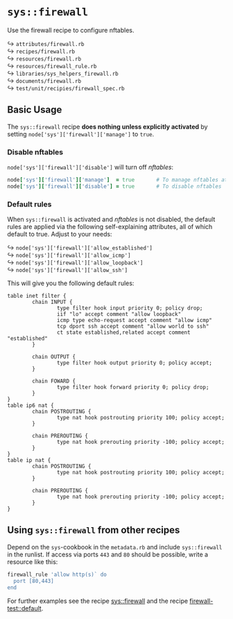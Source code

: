 # `sys::firewall`

Use the firewall recipe to configure nftables.

↪ `attributes/firewall.rb`  
↪ `recipes/firewall.rb`  
↪ `resources/firewall.rb`  
↪ `resources/firewall_rule.rb`  
↪ `libraries/sys_helpers_firewall.rb`  
↪ `documents/firewall.rb`  
↪ `test/unit/recipies/firewall_spec.rb`  

## Basic Usage

The `sys::firewall` recipe **does nothing unless explicitly activated** by setting `node['sys']['firewall']['manage']` to `true`.

### Disable nftables

`node['sys']['firewall']['disable']` will turn off *nftables*:
 ```ruby
node['sys']['firewall']['manage']  = true       # To manage nftables at all
node['sys']['firewall']['disable'] = true       # To disable nftables
```

### Default rules

When `sys::firewall` is activated and *nftables*  is not disabled, the default rules are applied via the following self-explaining attributes, all of which default to true. Adjust to your needs:

↪ `node['sys']['firewall']['allow_established']`  
↪ `node['sys']['firewall']['allow_icmp']`  
↪ `node['sys']['firewall']['allow_loopback']`  
↪ `node['sys']['firewall']['allow_ssh']`  

This will give you the following default rules:

    table inet filter {
            chain INPUT {
                    type filter hook input priority 0; policy drop;
                    iif "lo" accept comment "allow loopback"
                    icmp type echo-request accept comment "allow icmp"
                    tcp dport ssh accept comment "allow world to ssh"
                    ct state established,related accept comment "established"
            }
    
            chain OUTPUT {
                    type filter hook output priority 0; policy accept;
            }
    
            chain FOWARD {
                    type filter hook forward priority 0; policy drop;
            }
    }
    table ip6 nat {
            chain POSTROUTING {
                    type nat hook postrouting priority 100; policy accept;
            }
    
            chain PREROUTING {
                    type nat hook prerouting priority -100; policy accept;
            }
    }
    table ip nat {
            chain POSTROUTING {
                    type nat hook postrouting priority 100; policy accept;
            }
    
            chain PREROUTING {
                    type nat hook prerouting priority -100; policy accept;
            }
    }


## Using `sys::firewall` from other recipes

Depend on the `sys`-cookbook in the `metadata.rb` and include
`sys::firewall` in the runlist.  If access via ports `443` and `80`
should be possible, write a resource like this:

```ruby
firewall_rule 'allow http(s)` do
  port [80,443]
end
```

For further examples see the recipe
[sys::firewall](recipes/firewall.rb) and the recipe [firewall-test::default](test/fixtures/cookbooks/firewall-test/recipes/default.rb).

